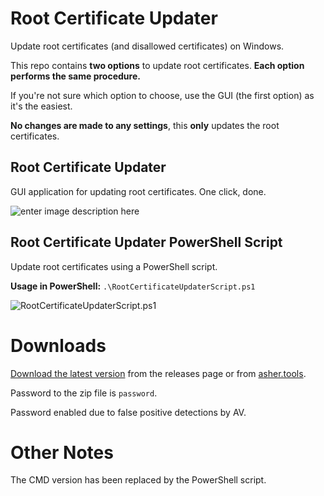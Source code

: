 # Root Certificate Updater
Update root certificates (and disallowed certificates) on Windows.

This repo contains **two options** to update root certificates. **Each option performs the same procedure.** 

If you're not sure which option to choose, use the GUI (the first option) as it's the easiest.

**No changes are made to any settings**, this **only** updates the root certificates.

## Root Certificate Updater
GUI application for updating root certificates. One click, done.

![enter image description here](https://i.imgur.com/rxl0CTB.png)
## Root Certificate Updater PowerShell Script
Update root certificates using a PowerShell script.

**Usage in PowerShell:** `.\RootCertificateUpdaterScript.ps1`

![RootCertificateUpdaterScript.ps1](https://i.imgur.com/DFnnjHi.png)
# Downloads

[Download the latest version](https://github.com/asheroto/Root-Certificate-Updater/releases/latest/download/Root_Certificate_Updater.zip) from the releases page or from [asher.tools](https://asher.tools).

Password to the zip file is `password`.

Password enabled due to false positive detections by AV.

# Other Notes

The CMD version has been replaced by the PowerShell script.
